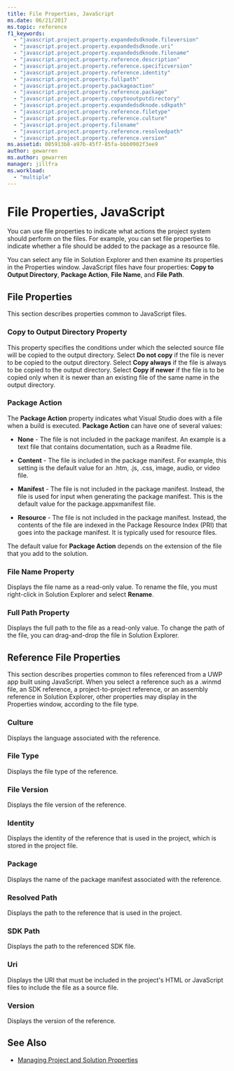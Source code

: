 ```yaml
---
title: File Properties, JavaScript
ms.date: 06/21/2017
ms.topic: reference
f1_keywords:
  - "javascript.project.property.expandedsdknode.fileversion"
  - "javascript.project.property.expandedsdknode.uri"
  - "javascript.project.property.expandedsdknode.filename"
  - "javascript.project.property.reference.description"
  - "javascript.project.property.reference.specificversion"
  - "javascript.project.property.reference.identity"
  - "javascript.project.property.fullpath"
  - "javascript.project.property.packageaction"
  - "javascript.project.property.reference.package"
  - "javascript.project.property.copytooutputdirectory"
  - "javascript.project.property.expandedsdknode.sdkpath"
  - "javascript.project.property.reference.filetype"
  - "javascript.project.property.reference.culture"
  - "javascript.project.property.filename"
  - "javascript.project.property.reference.resolvedpath"
  - "javascript.project.property.reference.version"
ms.assetid: 085913b8-a97b-45f7-85fa-bbb0902f3ee9
author: gewarren
ms.author: gewarren
manager: jillfra
ms.workload:
  - "multiple"
---
```

# File Properties, JavaScript
You can use file properties to indicate what actions the project system should perform on the files. For example, you can set file properties to indicate whether a file should be added to the package as a resource file.

 You can select any file in Solution Explorer and then examine its properties in the Properties window. JavaScript files have four properties: **Copy to Output Directory**, **Package Action**, **File Name**, and **File Path**.

## File Properties
 This section describes properties common to JavaScript files.

### Copy to Output Directory Property
 This property specifies the conditions under which the selected source file will be copied to the output directory. Select **Do not copy** if the file is never to be copied to the output directory. Select **Copy always** if the file is always to be copied to the output directory. Select **Copy if newer** if the file is to be copied only when it is newer than an existing file of the same name in the output directory.

### Package Action
 The **Package Action** property indicates what Visual Studio does with a file when a build is executed. **Package Action** can have one of several values:

-   **None** - The file is not included in the package manifest. An example is a text file that contains documentation, such as a Readme file.

-   **Content** - The file is included in the package manifest. For example, this setting is the default value for an .htm, .js, .css, image, audio, or video file.

-   **Manifest** - The file is not included in the package manifest. Instead, the file is used for input when generating the package manifest. This is the default value for the package.appxmanifest file.

-   **Resource** - The file is not included in the package manifest. Instead, the contents of the file are indexed in the Package Resource Index (PRI) that goes into the package manifest. It is typically used for resource files.

The default value for **Package Action** depends on the extension of the file that you add to the solution.

### File Name Property
 Displays the file name as a read-only value. To rename the file, you must right-click in Solution Explorer and select **Rename**.

### Full Path Property
 Displays the full path to the file as a read-only value. To change the path of the file, you can drag-and-drop the file in Solution Explorer.

## Reference File Properties
 This section describes properties common to files referenced from a UWP app built using JavaScript. When you select a reference such as a .winmd file, an SDK reference, a project-to-project reference, or an assembly reference in Solution Explorer, other properties may display in the Properties window, according to the file type.

### Culture
 Displays the language associated with the reference.

### File Type
 Displays the file type of the reference.

### File Version
 Displays the file version of the reference.

### Identity
 Displays the identity of the reference that is used in the project, which is stored in the project file.

### Package
 Displays the name of the package manifest associated with the reference.

### Resolved Path
 Displays the path to the reference that is used in the project.

### SDK Path
 Displays the path to the referenced SDK file.

### Uri
 Displays the URI that must be included in the project's HTML or JavaScript files to include the file as a source file.

### Version
 Displays the version of the reference.

## See Also

- [Managing Project and Solution Properties](../../ide/managing-project-and-solution-properties.md)
